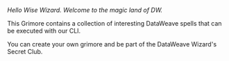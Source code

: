 *Hello Wise Wizard. Welcome to the magic land of DW.*

This Grimore contains a collection of interesting DataWeave spells that can be executed with our CLI.

You can create your own grimore and be part of the DataWeave Wizard's Secret Club.